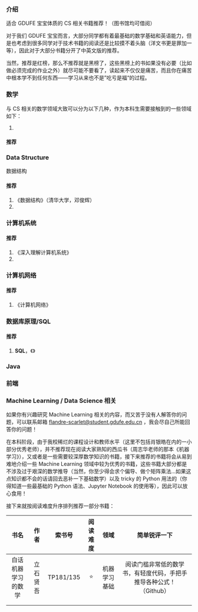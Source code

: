 ### 介绍

适合 GDUFE 宝宝体质的 CS 相关书籍推荐！（图书馆均可借阅）

对于我们 GDUFE 宝宝而言，大部分同学都有着最基础的数学基础和英语能力，但是也考虑到很多同学对于技术书籍的阅读还是比较摸不着头脑（洋文书更是罪加一等），因此对于大部分书籍分开了中英文版的推荐。

当然，推荐是红榜，那么不推荐就是黑榜了，这些黑榜上的书如果没有必要（比如做必须完成的作业之外）就尽可能不要看了，读起来不仅仅是痛苦，而且你在痛苦中根本学不到任何东西——学习从来也不是”吃亏是福“的过程。

### 数学

与 CS 相关的数学领域大致可以分为以下几种，作为本科生需要接触到的一些领域如下：

1. 

#### 推荐







### Data Structure

数据结构

#### 推荐

1. 《数据结构》（清华大学，邓俊辉）
2. 



### 计算机系统



#### 推荐

1. 《深入理解计算机系统》
2. 

### 计算机网络



#### 推荐

1. 《计算机网络》



### 数据库原理/SQL



#### 推荐

1. **SQL**，《》

### Java





### 前端





### Machine Learning / Data Science 相关

如果你有兴趣研究 Machine Learning 相关的内容，而又苦于没有人解答你的问题，可以联系邮箱 flandre-scarlet@student.gdufe.edu.cn ，我会尽自己所能回答你的问题！

在本科阶段，由于我校稀烂的课程设计和教师水平（这里不包括肖银皓在内的一小部分优秀老师），并不推荐现在阅读大家熟知的西瓜书（周志华老师的那本《机器学习》），又或者是一些需要较深厚数学知识的书籍，接下来推荐的书籍将会从易到难地介绍一些 Machine Learning 领域中较为优秀的书籍，这些书籍大部分都是不涉及过于艰深的数学推导（当然，你至少得会求个偏导、做个矩阵乘法…如果这点知识都不会的话请回去恶补一下基础数学）以及 tricky 的 Python 用法的（你得知道一些最基础的 Python 语法、Jupyter Notebook 的使用等），因此可以放心食用！

接下来就按阅读难度升序排列推荐一部分书籍：

|        书名        |   作者   |  索书号   | 阅读难度 |     领域     |                         简单锐评一下                         |
| :----------------: | :------: | :-------: | :------: | :----------: | :----------------------------------------------------------: |
| 白话机器学习的数学 | 立石贤吾 | TP181/135 |  :star:  | 机器学习基础 | 阅读门槛非常低的数学书，有轻度代码，手把手推导各种公式！（Github） |
|                    |          |           |          |              |                                                              |
|                    |          |           |          |              |                                                              |

